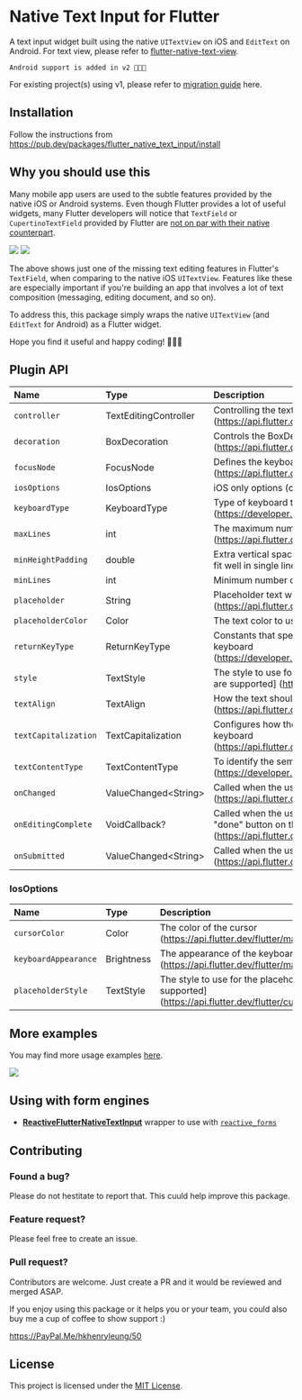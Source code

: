 # Native Text Input for Flutter

A text input widget built using the native `UITextView` on iOS and `EditText` on Android. For text view, please refer to [flutter-native-text-view](https://github.com/henryleunghk/flutter-native-text-view).

```
Android support is added in v2 🎉🎉🎉
```
For existing project(s) using v1, please refer to [migration guide](migration-to-v2.md) here.

## Installation

Follow the instructions from https://pub.dev/packages/flutter_native_text_input/install

## Why you should use this

Many mobile app users are used to the subtle features provided by the native iOS or Android systems. Even though Flutter provides a lot of useful widgets, many Flutter developers will notice that `TextField` or `CupertinoTextField` provided by Flutter are [not on par with their native counterpart][1].

![](demo/flutter-textfield.gif)
![](demo/native-textview.gif)

The above shows just one of the missing text editing features in Flutter's `TextField`, when comparing to the native iOS `UITextView`. Features like these are especially important if you're building an app that involves a lot of text composition (messaging, editing document, and so on).

To address this, this package simply wraps the native `UITextView` (and `EditText` for Android) as a Flutter widget.

Hope you find it useful and happy coding! 🎉🎉🎉

## Plugin API

| Name            | Type          | Description                    | Default                  |
|:----------------|:--------------|:-------------------------------|:-------------------------|
| `controller`      | TextEditingController  | Controlling the text being edited (https://api.flutter.dev/flutter/material/TextField/controller.html) | null |
| `decoration`      | BoxDecoration          | Controls the BoxDecoration of the box behind the text input (https://api.flutter.dev/flutter/cupertino/CupertinoTextField/decoration.html) | null |
| `focusNode`       | FocusNode              | Defines the keyboard focus for this widget (https://api.flutter.dev/flutter/material/TextField/focusNode.html) | null |
| `iosOptions`      | IosOptions             | iOS only options (cursorColor, keyboardAppearance) | null |
| `keyboardType`    | KeyboardType           | Type of keyboard to display for a given text-based view (https://developer.apple.com/documentation/uikit/uikeyboardtype) | KeyboardType.defaultType |
| `maxLines`        | int                    | The maximum number of lines to show at one time, wrapping if necessary (https://api.flutter.dev/flutter/material/TextField/maxLines.html) | 1 |
| `minHeightPadding` | double                 | Extra vertical spacing added in addition to line height for iOS UITextView to fit well in single line mode | 18.0 |
| `minLines`        | int                    | Minimum number of lines of text input widget | 1 |
| `placeholder`     | String                 | Placeholder text when text entry is empty (https://api.flutter.dev/flutter/cupertino/CupertinoTextField/placeholder.html) | null |
| `placeholderColor`| Color                  | The text color to use for the placeholder text | null |
| `returnKeyType`   | ReturnKeyType          | Constants that specify the text string that displays in the Return key of a keyboard (https://developer.apple.com/documentation/uikit/uireturnkeytype) | ReturnKeyType.defaultAction |
| `style`           | TextStyle              | The style to use for the text being edited [Only `fontSize`, `fontWeight`, `color` are supported] (https://api.flutter.dev/flutter/material/TextField/style.html) | null |
| `textAlign`       | TextAlign              | How the text should be aligned horizontally (https://api.flutter.dev/flutter/material/TextField/textAlign.html) | TextAlign.start |
| `textCapitalization` | TextCapitalization  | Configures how the platform keyboard will select an uppercase or lowercase keyboard (https://api.flutter.dev/flutter/material/TextField/textCapitalization.html) | TextCapitalization.none |
| `textContentType` | TextContentType        | To identify the semantic meaning expected for a text-entry area (https://developer.apple.com/documentation/uikit/uitextcontenttype) | null |
| `onChanged`       | ValueChanged\<String>  | Called when the user initiates a change to text entry (https://api.flutter.dev/flutter/material/TextField/onChanged.html) | null |
| `onEditingComplete` | VoidCallback?        | Called when the user submits editable content (e.g., user presses the "done" button on the keyboard) (https://api.flutter.dev/flutter/material/TextField/onEditingComplete.html) | null |
| `onSubmitted`     | ValueChanged\<String>  | Called when the user indicates that they are done editing the text in the field (https://api.flutter.dev/flutter/material/TextField/onSubmitted.html) | null |

### **IosOptions**
| Name            | Type          | Description                    | Default                  |
|:----------------|:--------------|:-------------------------------|:-------------------------|
| `cursorColor`        | Color               | The color of the cursor (https://api.flutter.dev/flutter/material/TextField/cursorColor.html) | null |
| `keyboardAppearance` | Brightness          | The appearance of the keyboard (https://api.flutter.dev/flutter/material/TextField/keyboardAppearance.html) | null |
| `placeholderStyle`| TextStyle              | The style to use for the placeholder text. [Only `fontSize`, `fontWeight` are supported] (https://api.flutter.dev/flutter/cupertino/CupertinoTextField/placeholderStyle.html) | null |


## More examples

You may find more usage examples [here][2].

![](demo/more-examples.gif)

## Using with form engines
- **[ReactiveFlutterNativeTextInput](https://pub.dev/packages/reactive_flutter_native_text_input)** wrapper to use with [`reactive_forms`](https://pub.dev/packages/reactive_forms)

## Contributing

### Found a bug?
Please do not hestitate to report that. This cuuld help improve this package.

### Feature request?
Please feel free to create an issue.

### Pull request?
Contributors are welcome. Just create a PR and it would be reviewed and merged ASAP.

If you enjoy using this package or it helps you or your team, you could also buy me a cup of coffee to show support :)

https://PayPal.Me/hkhenryleung/50

## License

This project is licensed under the [MIT License](https://opensource.org/licenses/mit-license.html).

[1]: https://github.com/flutter/flutter/issues/12920
[2]: https://github.com/henryleunghk/flutter-native-text-input/blob/master/example/lib/more_use_case_listing_page.dart
